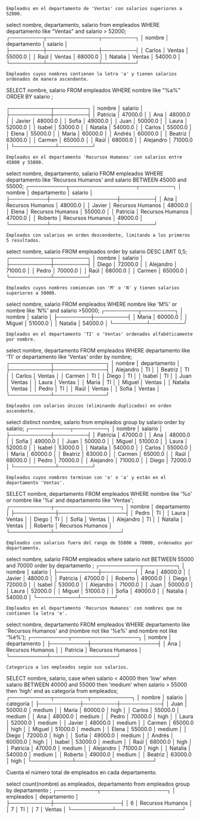     Empleados en el departamento de 'Ventas' con salarios superiores a 52000.

select nombre, departamento, salario from empleados WHERE departamento like "Ventas" and salario > 52000;
┌─────────┬──────────────┬─────────┐
│ nombre  │ departamento │ salario │
├─────────┼──────────────┼─────────┤
│ Carlos  │ Ventas       │ 55000.0 │
│ Raúl    │ Ventas       │ 68000.0 │
│ Natalia │ Ventas       │ 54000.0 │
└─────────┴──────────────┴─────────┘

    Empleados cuyos nombres contienen la letra 'a' y tienen salarios ordenados de manera ascendente.

SELECT nombre, salario FROM empleados WHERE nombre like "%a%" ORDER BY salario ;

┌───────────┬─────────┐
│  nombre   │ salario │
├───────────┼─────────┤
│ Patricia  │ 47000.0 │
│ Ana       │ 48000.0 │
│ Javier    │ 48000.0 │
│ Sofía     │ 49000.0 │
│ Juan      │ 50000.0 │
│ Laura     │ 52000.0 │
│ Isabel    │ 53000.0 │
│ Natalia   │ 54000.0 │
│ Carlos    │ 55000.0 │
│ Elena     │ 55000.0 │
│ María     │ 60000.0 │
│ Andrés    │ 60000.0 │
│ Beatriz   │ 63000.0 │
│ Carmen    │ 65000.0 │
│ Raúl      │ 68000.0 │
│ Alejandro │ 71000.0 │
└───────────┴─────────┘

    Empleados en el departamento 'Recursos Humanos' con salarios entre 45000 y 55000.
    
select nombre, departamento, salario FROM empleados WHERE departamento like 'Recursos Humanos' and salario BETWEEN 45000 and 55000;
┌──────────┬──────────────────┬─────────┐
│  nombre  │   departamento   │ salario │
├──────────┼──────────────────┼─────────┤
│ Ana      │ Recursos Humanos │ 48000.0 │
│ Javier   │ Recursos Humanos │ 48000.0 │
│ Elena    │ Recursos Humanos │ 55000.0 │
│ Patricia │ Recursos Humanos │ 47000.0 │
│ Roberto  │ Recursos Humanos │ 49000.0 │
└──────────┴──────────────────┴─────────┘

    Empleados con salarios en orden descendente, limitando a los primeros 5 resultados.
    
select nombre, salario FROM empleados order by salario DESC LIMIT 0,5;
┌───────────┬─────────┐
│  nombre   │ salario │
├───────────┼─────────┤
│ Diego     │ 72000.0 │
│ Alejandro │ 71000.0 │
│ Pedro     │ 70000.0 │
│ Raúl      │ 68000.0 │
│ Carmen    │ 65000.0 │
└───────────┴─────────┘

    Empleados cuyos nombres comienzan con 'M' o 'N' y tienen salarios superiores a 50000.
    
select nombre, salario FROM empleados WHERE nombre like 'M%' or nombre like 'N%' and salario >50000;
┌─────────┬─────────┐
│ nombre  │ salario │
├─────────┼─────────┤
│ María   │ 60000.0 │
│ Miguel  │ 51000.0 │
│ Natalia │ 54000.0 │
└─────────┴─────────┘

    Empleados en el departamento 'TI' o 'Ventas' ordenados alfabéticamente por nombre.
select nombre, departamento FROM empleados WHERE departamento like 'TI' or departamento like 'Ventas' order by nombre;
┌───────────┬──────────────┐
│  nombre   │ departamento │
├───────────┼──────────────┤
│ Alejandro │ TI           │
│ Beatriz   │ TI           │
│ Carlos    │ Ventas       │
│ Carmen    │ TI           │
│ Diego     │ TI           │
│ Isabel    │ TI           │
│ Juan      │ Ventas       │
│ Laura     │ Ventas       │
│ María     │ TI           │
│ Miguel    │ Ventas       │
│ Natalia   │ Ventas       │
│ Pedro     │ TI           │
│ Raúl      │ Ventas       │
│ Sofía     │ Ventas       │
└───────────┴──────────────┘

    Empleados con salarios únicos (eliminando duplicados) en orden ascendente.

select distinct nombre, salario from empleados group by salario order by salario;
┌───────────┬─────────┐
│  nombre   │ salario │
├───────────┼─────────┤
│ Patricia  │ 47000.0 │
│ Ana       │ 48000.0 │
│ Sofía     │ 49000.0 │
│ Juan      │ 50000.0 │
│ Miguel    │ 51000.0 │
│ Laura     │ 52000.0 │
│ Isabel    │ 53000.0 │
│ Natalia   │ 54000.0 │
│ Carlos    │ 55000.0 │
│ María     │ 60000.0 │
│ Beatriz   │ 63000.0 │
│ Carmen    │ 65000.0 │
│ Raúl      │ 68000.0 │
│ Pedro     │ 70000.0 │
│ Alejandro │ 71000.0 │
│ Diego     │ 72000.0 │
└───────────┴─────────┘
    
    Empleados cuyos nombres terminan con 'o' o 'a' y están en el departamento 'Ventas'.
    
SELECT nombre, departamento FROM empleados WHERE nombre like '%o' or nombre like '%a' and departamento like 'Ventas';
┌───────────┬──────────────────┐
│  nombre   │   departamento   │
├───────────┼──────────────────┤
│ Pedro     │ TI               │
│ Laura     │ Ventas           │
│ Diego     │ TI               │
│ Sofía     │ Ventas           │
│ Alejandro │ TI               │
│ Natalia   │ Ventas           │
│ Roberto   │ Recursos Humanos │
└───────────┴──────────────────┘

    Empleados con salarios fuera del rango de 55000 a 70000, ordenados por departamento.
    
select nombre, salario FROM empleados where salario not BETWEEN 55000 and 70000 order by departamento ;
┌───────────┬─────────┐
│  nombre   │ salario │
├───────────┼─────────┤
│ Ana       │ 48000.0 │
│ Javier    │ 48000.0 │
│ Patricia  │ 47000.0 │
│ Roberto   │ 49000.0 │
│ Diego     │ 72000.0 │
│ Isabel    │ 53000.0 │
│ Alejandro │ 71000.0 │
│ Juan      │ 50000.0 │
│ Laura     │ 52000.0 │
│ Miguel    │ 51000.0 │
│ Sofía     │ 49000.0 │
│ Natalia   │ 54000.0 │
└───────────┴─────────┘

    Empleados en el departamento 'Recursos Humanos' con nombres que no contienen la letra 'e'.

select nombre, departamento FROM empleados WHERE departamento like 'Recursos Humanos' and (nombre not like '%e%' and nombre not like '%é%');
┌──────────┬──────────────────┐
│  nombre  │   departamento   │
├──────────┼──────────────────┤
│ Ana      │ Recursos Humanos │
│ Patricia │ Recursos Humanos │
└──────────┴──────────────────┘

    Categoriza a los empleados según sus salarios.

SELECT nombre, salario, case when salario < 40000 then 'low' when salario BETWEEN 40000 and 55000 then 'medium' when salario > 55000 then 'high' end as categoría from empleados;
┌───────────┬─────────┬───────────┐
│  nombre   │ salario │ categoría │
├───────────┼─────────┼───────────┤
│ Juan      │ 50000.0 │ medium    │
│ María     │ 60000.0 │ high      │
│ Carlos    │ 55000.0 │ medium    │
│ Ana       │ 48000.0 │ medium    │
│ Pedro     │ 70000.0 │ high      │
│ Laura     │ 52000.0 │ medium    │
│ Javier    │ 48000.0 │ medium    │
│ Carmen    │ 65000.0 │ high      │
│ Miguel    │ 51000.0 │ medium    │
│ Elena     │ 55000.0 │ medium    │
│ Diego     │ 72000.0 │ high      │
│ Sofía     │ 49000.0 │ medium    │
│ Andrés    │ 60000.0 │ high      │
│ Isabel    │ 53000.0 │ medium    │
│ Raúl      │ 68000.0 │ high      │
│ Patricia  │ 47000.0 │ medium    │
│ Alejandro │ 71000.0 │ high      │
│ Natalia   │ 54000.0 │ medium    │
│ Roberto   │ 49000.0 │ medium    │
│ Beatriz   │ 63000.0 │ high      │
└───────────┴─────────┴───────────┘

Cuenta el número total de empleados en cada departamento.

select count(nombre) as empleados, departamento from empleados group by departamento ;
┌───────────┬──────────────────┐
│ empleados │   departamento   │
├───────────┼──────────────────┤
│ 6         │ Recursos Humanos │
│ 7         │ TI               │
│ 7         │ Ventas           │
└───────────┴──────────────────┘
